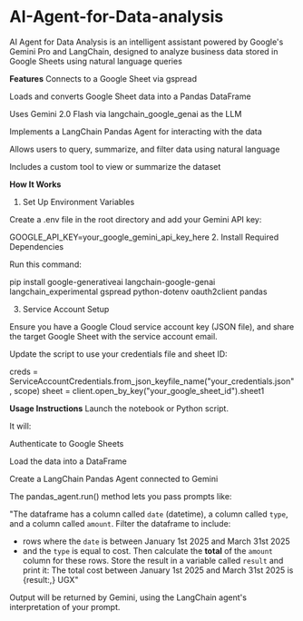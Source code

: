 # AI-Agent-for-Data-analysis
AI Agent for Data Analysis is an intelligent assistant powered by Google's Gemini Pro and LangChain, designed to analyze business data stored in Google Sheets using natural language queries

**Features**
Connects to a Google Sheet via gspread

Loads and converts Google Sheet data into a Pandas DataFrame

Uses Gemini 2.0 Flash via langchain_google_genai as the LLM

Implements a LangChain Pandas Agent for interacting with the data

Allows users to query, summarize, and filter data using natural language

Includes a custom tool to view or summarize the dataset

**How It Works**
1. Set Up Environment Variables

Create a .env file in the root directory and add your Gemini API key:

GOOGLE_API_KEY=your_google_gemini_api_key_here
2. Install Required Dependencies

Run this command:

pip install google-generativeai langchain-google-genai langchain_experimental gspread python-dotenv oauth2client pandas

3. Service Account Setup

Ensure you have a Google Cloud service account key (JSON file), and share the target Google Sheet with the service account email.

Update the script to use your credentials file and sheet ID:

creds = ServiceAccountCredentials.from_json_keyfile_name("your_credentials.json", scope)
sheet = client.open_by_key("your_google_sheet_id").sheet1

**Usage Instructions**
 Launch the notebook or Python script.

It will:

  Authenticate to Google Sheets

  Load the data into a DataFrame

  Create a LangChain Pandas Agent connected to Gemini

  The pandas_agent.run() method lets you pass prompts like:

"The dataframe has a column called `date` (datetime), a column called `type`, and a column called `amount`.
Filter the dataframe to include:
- rows where the `date` is between January 1st 2025 and March 31st 2025
- and the `type` is equal to cost.
Then calculate the **total** of the `amount` column for these rows.
Store the result in a variable called `result` and print it:
The total cost between January 1st 2025 and March 31st 2025 is {result:,} UGX"

Output will be returned by Gemini, using the LangChain agent's interpretation of your prompt.
